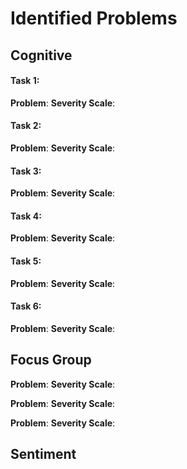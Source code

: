 # Identified Problems

## Cognitive

#### Task 1:

**Problem**:
**Severity Scale**:

#### Task 2:

**Problem**:
**Severity Scale**:

#### Task 3:

**Problem**:
**Severity Scale**:

#### Task 4:

**Problem**:
**Severity Scale**:

#### Task 5:

**Problem**:
**Severity Scale**:

#### Task 6:

**Problem**:
**Severity Scale**:


## Focus Group

**Problem**:
**Severity Scale**:

**Problem**:
**Severity Scale**:

**Problem**:
**Severity Scale**:

## Sentiment